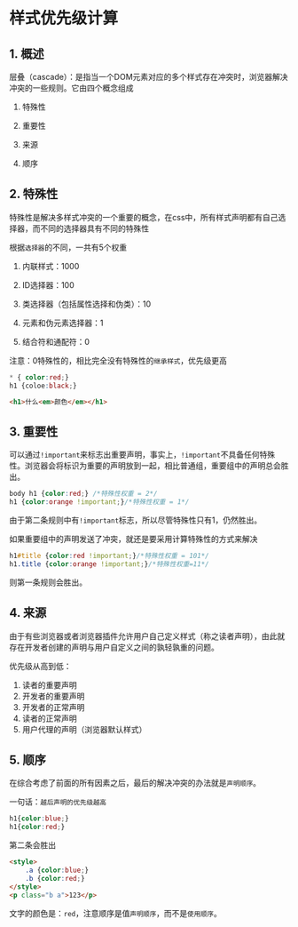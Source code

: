 # 样式优先级计算

## 1. 概述

层叠（cascade）：是指当一个DOM元素对应的多个样式存在冲突时，浏览器解决冲突的一些规则。它由四个概念组成

1. 特殊性

2. 重要性

3. 来源

4. 顺序

## 2. 特殊性

特殊性是解决多样式冲突的一个重要的概念，在css中，所有样式声明都有自己选择器，而不同的选择器具有不同的特殊性

根据`选择器`的不同，一共有5个权重

1. 内联样式：1000

2. ID选择器：100

3. 类选择器（包括属性选择和伪类）：10

4. 元素和伪元素选择器：1

5. 结合符和通配符：0

注意：0特殊性的，相比完全没有特殊性的`继承样式`，优先级更高

```css
* { color:red;}
h1 {coloe:black;}
```
```html
<h1>什么<em>颜色</em></h1>
```

## 3. 重要性

可以通过`!important`来标志出重要声明，事实上，`!important`不具备任何特殊性。浏览器会将标识为重要的声明放到一起，相比普通组，重要组中的声明总会胜出。

```css
body h1 {color:red;} /*特殊性权重 = 2*/
h1 {color:orange !important;}/*特殊性权重 = 1*/
```

由于第二条规则中有`!important`标志，所以尽管特殊性只有1，仍然胜出。

如果重要组中的声明发送了冲突，就还是要采用计算特殊性的方式来解决

```css
h1#title {color:red !important;}/*特殊性权重 = 101*/
h1.title {color:orange !important;}/*特殊性权重=11*/
```

则第一条规则会胜出。

## 4. 来源

由于有些浏览器或者浏览器插件允许用户自己定义样式（称之读者声明），由此就存在开发者创建的声明与用户自定义之间的孰轻孰重的问题。

优先级从高到低：

1. 读者的重要声明
2. 开发者的重要声明
3. 开发者的正常声明
4. 读者的正常声明
5. 用户代理的声明（浏览器默认样式）

## 5. 顺序

在综合考虑了前面的所有因素之后，最后的解决冲突的办法就是`声明顺序`。

一句话：`越后声明的优先级越高`

```css
h1{color:blue;}
h1{color:red;}
```

第二条会胜出

```html
<style>
    .a {color:blue;}
    .b {color:red;}
</style>
<p class="b a">123</p>
```

文字的颜色是：`red`，注意顺序是值`声明顺序`，而不是`使用顺序`。